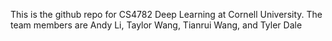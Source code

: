 This is the github repo for CS4782 Deep Learning at Cornell University. The team members are Andy Li, Taylor Wang, Tianrui Wang, and Tyler Dale
